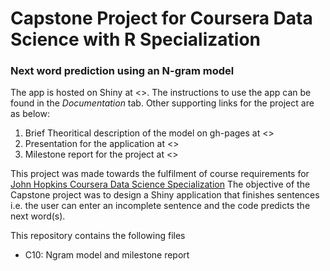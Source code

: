 # Capstone Project for Coursera Data Science with R Specialization

### Next word prediction using an N-gram model

The app is hosted on Shiny at <>. The instructions to use the app can be found in the *Documentation* tab. Other supporting links for the project are as below:
1. Brief Theoritical description of the model on gh-pages at <>
2. Presentation for the application at <>  
3. Milestone report for the project at <>

This project was made towards the fulfilment of course requirements for [John Hopkins Coursera Data Science Specialization](https://www.coursera.org/specialization/jhudatascience/1?utm_medium=listingPage) The objective of the Capstone project was to design a Shiny application that finishes sentences i.e. the user can enter an incomplete sentence and the code predicts the next word(s).

This repository contains the following files
 - C10: Ngram model and milestone report
 

